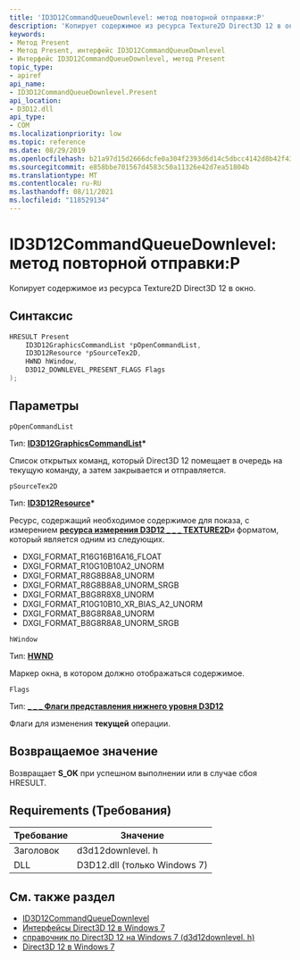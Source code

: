 ```yaml
---
title: 'ID3D12CommandQueueDownlevel: метод повторной отправки:P'
description: 'Копирует содержимое из ресурса Texture2D Direct3D 12 в окно. | ID3D12CommandQueueDownlevel: метод повторной отправки:P'
keywords:
- Метод Present
- Метод Present, интерфейс ID3D12CommandQueueDownlevel
- Интерфейс ID3D12CommandQueueDownlevel, метод Present
topic_type:
- apiref
api_name:
- ID3D12CommandQueueDownlevel.Present
api_location:
- D3D12.dll
api_type:
- COM
ms.localizationpriority: low
ms.topic: reference
ms.date: 08/29/2019
ms.openlocfilehash: b21a97d15d2666dcfe0a304f2393d6d14c5dbcc4142d8b42f43f295d8751614b
ms.sourcegitcommit: e858bbe701567d4583c50a11326e42d7ea51804b
ms.translationtype: MT
ms.contentlocale: ru-RU
ms.lasthandoff: 08/11/2021
ms.locfileid: "118529134"
---
```

# <a name="id3d12commandqueuedownlevelpresent-method"></a>ID3D12CommandQueueDownlevel: метод повторной отправки:P

Копирует содержимое из ресурса Texture2D Direct3D 12 в окно.

## <a name="syntax"></a>Синтаксис

```cpp
HRESULT Present
    ID3D12GraphicsCommandList *pOpenCommandList,
    ID3D12Resource *pSourceTex2D,
    HWND hWindow,
    D3D12_DOWNLEVEL_PRESENT_FLAGS Flags
);
```

## <a name="parameters"></a>Параметры

`pOpenCommandList`

Тип: **[ID3D12GraphicsCommandList](/windows/win32/api/d3d12/nn-d3d12-id3d12graphicscommandlist)\***

Список открытых команд, который Direct3D 12 помещает в очередь на текущую команду, а затем закрывается и отправляется.

`pSourceTex2D`

Тип: **[ID3D12Resource](/windows/win32/api/d3d12/nn-d3d12-id3d12resource)\***

Ресурс, содержащий необходимое содержимое для показа, с измерением [**ресурса измерения D3D12 \_ \_ \_ TEXTURE2D**](/windows/win32/api/d3d12/ne-d3d12-d3d12_resource_dimension)и форматом, который является одним из следующих.

* DXGI_FORMAT_R16G16B16A16_FLOAT
* DXGI_FORMAT_R10G10B10A2_UNORM
* DXGI_FORMAT_R8G8B8A8_UNORM
* DXGI_FORMAT_R8G8B8A8_UNORM_SRGB
* DXGI_FORMAT_B8G8R8X8_UNORM
* DXGI_FORMAT_R10G10B10_XR_BIAS_A2_UNORM
* DXGI_FORMAT_B8G8R8A8_UNORM
* DXGI_FORMAT_B8G8R8A8_UNORM_SRGB

`hWindow`

Тип: **[HWND](/windows/desktop/WinProg/windows-data-types)**

Маркер окна, в котором должно отображаться содержимое.

`Flags`

Тип: **[ \_ \_ \_ Флаги представления нижнего уровня D3D12](d3d12_downlevel_present_flags.md)**

Флаги для изменения **текущей** операции.

## <a name="return-value"></a>Возвращаемое значение

Возвращает **S_OK** при успешном выполнении или в случае сбоя HRESULT.

## <a name="requirements"></a>Requirements (Требования)

| Требование | Значение |
|--------|------------------|
| Заголовок | d3d12downlevel. h |
| DLL    | D3D12.dll (только Windows 7) |

## <a name="see-also"></a>См. также раздел
* [ID3D12CommandQueueDownlevel](id3d12commandqueuedownlevel.md)
* [Интерфейсы Direct3D 12 в Windows 7](direct3d-12on7-interfaces.md)
* [справочник по Direct3D 12 на Windows 7 (d3d12downlevel. h)](direct3d-12on7-reference.md)
* [Direct3D 12 в Windows 7](https://devblogs.microsoft.com/directx/porting-directx-12-games-to-windows-7/)
